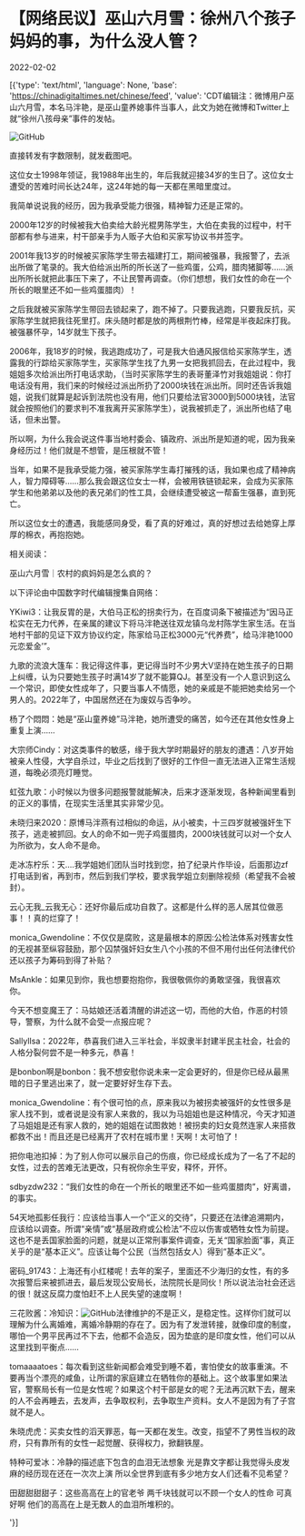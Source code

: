 # 【网络民议】巫山六月雪：徐州八个孩子妈妈的事，为什么没人管？

2022-02-02

[{'type': 'text/html', 'language': None, 'base': 'https://chinadigitaltimes.net/chinese/feed', 'value': 'CDT编辑注：微博用户巫山六月雪，本名马泮艳，是巫山童养媳事件当事人，此文为她在微博和Twitter上就“徐州八孩母亲”事件的发帖。

![GitHub](https://chinadigitaltimes.net/chinese/files/2022/02/屏幕快照-2022-02-01-下午8.55.37.png)



直接转发有字数限制，就发截图吧。

这位女士1998年领证，我1988年出生的，年后我就迎接34岁的生日了。这位女士遭受的苦难时间长达24年，这24年她的每一天都在黑暗里度过。

我简单说说我的经历，因为我承受能力很强，精神智力还是正常的。

2000年12岁的时候被我大伯卖给大龄光棍男陈学生，大伯在卖我的过程中，村干部都有参与进来，村干部亲手为人贩子大伯和买家写协议书并签字。

2001年我13岁的时候被买家陈学生带去福建打工，期间被强暴，我报警了，去派出所做了笔录的。我大伯给派出所的所长送了一些鸡蛋，公鸡，腊肉猪脚等……派出所所长就把此事压下来了，不让民警再调查。（你们想想，我们女性的命在一个所长的眼里还不如一些鸡蛋腊肉）！

之后我就被买家陈学生带回去锁起来了，跑不掉了。只要我逃跑，只要我反抗，买家陈学生就把我往死里打。床头随时都是放的两根荆竹棒，经常是半夜起床打我。被强暴怀孕，14岁就生下孩子。

2006年，我18岁的时候，我逃跑成功了，可是我大伯通风报信给买家陈学生，透露我的行踪给买家陈学生，买家陈学生找了九男一女把我抓回去，在此过程中，我姐姐多次给派出所打电话求助，（当时买家陈学生的表哥董泽竹对我姐姐说：你打电话没有用，我们来的时候经过派出所扔了2000块钱在派出所。同时还告诉我姐姐，说我们就算是起诉到法院也没有用，他们只要给法官3000到5000块钱，法官就会按照他们的要求判不准我离开买家陈学生），说我被抓走了，派出所也结了电话，但未出警。

所以啊，为什么我会说这件事当地村委会、镇政府、派出所是知道的呢，因为我亲身经历过！他们就是不想管，是压根就不管！

当年，如果不是我承受能力强，被买家陈学生毒打摧残的话，我如果也成了精神病人，智力障碍等……那么我会跟这位女士一样，会被用铁链锁起来，会成为买家陈学生和他弟弟以及他的表兄弟们的性工具，会继续遭受被这一帮畜生强暴，直到死亡。

所以这位女士的遭遇，我能感同身受，看了真的好难过，真的好想过去给她穿上厚厚的棉衣，再抱抱她。



相关阅读：



巫山六月雪｜农村的疯妈妈是怎么疯的？



以下评论由中国数字时代编辑搜集自网络：



YKiwi3：让我反胃的是，大伯马正松的拐卖行为，在百度词条下被描述为“因马正松实在无力代养，在亲属的建议下将马泮艳送往双龙镇乌龙村陈学生家生活。在当地村干部的见证下双方协议约定，陈家给马正松3000元“代养费”，给马泮艳1000元恋爱金’”。

九歌的流浪大篷车：我记得这件事，更记得当时不少男大V坚持在她生孩子的日期上纠缠，认为只要她生孩子时满14岁了就不能算QJ。甚至没有一个人意识到这么一个常识，即使女性成年了，只要当事人不情愿，她的亲戚是不能把她卖给另一个男人的。2022年了，中国居然还在为废奴与否争吵。

杨了个悶悶：她是“巫山童养媳”马泮艳，她所遭受的痛苦，如今还在其他女性身上重复上演……

大宗师Cindy：对这类事件的敏感，缘于我大学时期最好的朋友的遭遇：八岁开始被亲人性侵，大学自杀过，毕业之后找到了很好的工作但一直无法进入正常生活规道，每晚必须亮灯睡觉。

虹弦九歌：小时候以为很多问题报警就能解决，后来才逐渐发现，各种新闻里看到的正义的事情，在现实生活里其实非常少见。

未晓归来2020：原博马泮燕有过相似的命运，从小被卖，十三四岁就被强奸生下孩子，逃走被抓回。女人的命不如一兜子鸡蛋腊肉，2000块钱就可以对一个女人为所欲为，女人命不是命。

走冰冻柠乐：天….我学姐她们团队当时找到您，拍了纪录片作毕设，后面那边zf打电话到省，再到市，然后到我们学校，要求我学姐立刻删除视频（希望我不会被封）。

云心无我_云我无心：还好你最后成功自救了。这都是什么样的恶人居其位做恶事！！真的烂穿了！

monica_Gwendoline：不仅仅是腐败，这是最根本的原因:公检法体系对残害女性的无视甚至纵容鼓励，那个囚禁强奸妇女生八个小孩的不但不用付出任何法律代价还以孩子为筹码到得了补贴？

MsAnkle：如果见到你，我也想要抱抱你，我很敬佩你的勇敢坚强，我很喜欢你。

今天不想变魔王了：马姑娘还活着清醒的讲述这一切，而他的大伯，作恶的村领导，警察，为什么就不会受一点报应呢？

SallylIsa：2022年，恭喜我们进入三半社会，半奴隶半封建半民主社会，社会的人格分裂何尝不是一种多元，恭喜！

是bonbon啊是bonbon：我不想安慰你说未来一定会更好的，但是你已经从最黑暗的日子里逃出来了，就一定要好好生存下去。

monica_Gwendoline：有个很可怕的点，原来我以为被拐卖被强奸的女性很多是家人找不到，或者说是没有家人来救的，我以为马姐姐也是这种情况，今天才知道了马姐姐是还有家人救的，她的姐姐在试图救她！被拐卖的妇女竟然连家人来搭救都救不出！而且还是已经离开了农村在城市里！天啊！太可怕了！

把你电池扣掉：为了别人你可以展示自己的伤痕，你已经成长成为了一名了不起的女性，过去的苦难无法更改，只有祝你余生平安，释怀，开怀。

sdbyzdw232：“我们女性的命在一个所长的眼里还不如一些鸡蛋腊肉”，好离谱，的事实。

54天地孤影任我行：应该给当事人一个“正义的交待”，只要还在法律追溯期内，应该给以调查。所谓“亲情”或“基层政府或公检法”不应以伤害或牺牲女性为前提。这也不是丢国家脸面的问题，就是以正常刑事案件调查，无关“国家脸面”事，真正关乎的是“基本正义”。应该让每个公民（当然包括女人）得到“基本正义”。

密码_91743：上海还有小红楼呢！去年的案子，里面还不少海归的女性，有的多次报警后来被抓进去，最后发现公安局长，法院院长是同伙！所以说法治社会还远的很！就这反腐力度怕赶不上人民失望的速度啊！

三花败酱：冷知识：![GitHub](https://s.w.org/images/core/emoji/13.1.0/72x72/1f46e-1f3fb.png)法律维护的不是正义，是稳定性。这样你们就可以理解为什么离婚难，离婚冷静期的存在了。因为有了发泄转接，就像印度的制度，哪怕一个男平民再过不下去，他都不会造反，因为垫底的是印度女性，他们可以从这里找到平衡点……

tomaaaatoes：每次看到这些新闻都会难受到睡不着，害怕使女的故事重演。不要再当个漂亮的咸鱼，让所谓的家庭建立在牺牲你的基础上。这个故事里如果法官，警察局长有一位是女性呢？如果这个村干部是女的呢？无法再沉默下去，醒来的人不会再睡去，去发声，去争取权利，去争取生产资料。女人不是因为有了子宫就不是人。

朱晓虎虎：买卖女性的滔天罪恶，每一天都在发生。改变，指望不了男性当权的政府，只有靠所有的女性一起觉醒、获得权力，掀翻铁屋。

特种可爱冰：冷静的描述底下包含的血泪无法想象 光是靠文字都让我觉得头皮发麻的经历现在还在一次次上演 所以全世界到底有多少地方女人们还看不见希望？

田甜甜甜甜子：这些高高在上的官老爷 两千块钱就可以不顾一个女人的性命 可真好啊 他们的高高在上是无数人的血泪所堆积的。

'}]